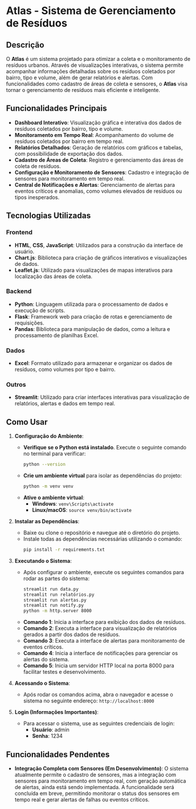# Atlas - Sistema de Gerenciamento de Resíduos

## Descrição
O **Atlas** é um sistema projetado para otimizar a coleta e o monitoramento de resíduos urbanos. Através de visualizações interativas, o sistema permite acompanhar informações detalhadas sobre os resíduos coletados por bairro, tipo e volume, além de gerar relatórios e alertas. Com funcionalidades como cadastro de áreas de coleta e sensores, o **Atlas** visa tornar o gerenciamento de resíduos mais eficiente e inteligente.

## Funcionalidades Principais
- **Dashboard Interativo**: Visualização gráfica e interativa dos dados de resíduos coletados por bairro, tipo e volume.
- **Monitoramento em Tempo Real**: Acompanhamento do volume de resíduos coletados por bairro em tempo real.
- **Relatórios Detalhados**: Geração de relatórios com gráficos e tabelas, com possibilidade de exportação dos dados.
- **Cadastro de Áreas de Coleta**: Registro e gerenciamento das áreas de coleta de resíduos.
- **Configuração e Monitoramento de Sensores**: Cadastro e integração de sensores para monitoramento em tempo real.
- **Central de Notificações e Alertas**: Gerenciamento de alertas para eventos críticos e anomalias, como volumes elevados de resíduos ou tipos inesperados.

## Tecnologias Utilizadas
### Frontend
- **HTML**, **CSS**, **JavaScript**: Utilizados para a construção da interface de usuário.
- **Chart.js**: Biblioteca para criação de gráficos interativos e visualizações de dados.
- **Leaflet.js**: Utilizado para visualizações de mapas interativos para localização das áreas de coleta.

### Backend
- **Python**: Linguagem utilizada para o processamento de dados e execução de scripts.
- **Flask**: Framework web para criação de rotas e gerenciamento de requisições.
- **Pandas**: Biblioteca para manipulação de dados, como a leitura e processamento de planilhas Excel.

### Dados
- **Excel**: Formato utilizado para armazenar e organizar os dados de resíduos, como volumes por tipo e bairro.

### Outros
- **Streamlit**: Utilizado para criar interfaces interativas para visualização de relatórios, alertas e dados em tempo real.

## Como Usar

1. **Configuração do Ambiente**:
   - **Verifique se o Python está instalado**. Execute o seguinte comando no terminal para verificar:
     ```bash
     python --version
     ```
   - **Crie um ambiente virtual** para isolar as dependências do projeto:
     ```bash
     python -m venv venv
     ```
   - **Ative o ambiente virtual**:
     - **Windows**: `venv\Scripts\activate`
     - **Linux/macOS**: `source venv/bin/activate`
   
2. **Instalar as Dependências**:
   - Baixe ou clone o repositório e navegue até o diretório do projeto.
   - Instale todas as dependências necessárias utilizando o comando:
     ```bash
     pip install -r requirements.txt
     ```

3. **Executando o Sistema**:
   - Após configurar o ambiente, execute os seguintes comandos para rodar as partes do sistema:
     ```bash
     streamlit run data.py
     streamlit run relatórios.py
     streamlit run alertas.py
     streamlit run notify.py
     python -m http.server 8000
     ```
   - **Comando 1**: Inicia a interface para exibição dos dados de resíduos.
   - **Comando 2**: Executa a interface para visualização de relatórios gerados a partir dos dados de resíduos.
   - **Comando 3**: Executa a interface de alertas para monitoramento de eventos críticos.
   - **Comando 4**: Inicia a interface de notificações para gerenciar os alertas do sistema.
   - **Comando 5**: Inicia um servidor HTTP local na porta 8000 para facilitar testes e desenvolvimento.

4. **Acessando o Sistema**:
   - Após rodar os comandos acima, abra o navegador e acesse o sistema no seguinte endereço:
     `http://localhost:8000`

5. **Login (Informações Importantes)**:
   - Para acessar o sistema, use as seguintes credenciais de login:
     - **Usuário**: admin
     - **Senha**: 1234

## Funcionalidades Pendentes
- **Integração Completa com Sensores (Em Desenvolvimento)**: O sistema atualmente permite o cadastro de sensores, mas a integração com sensores para monitoramento em tempo real, com geração automática de alertas, ainda está sendo implementada. A funcionalidade será concluída em breve, permitindo monitorar o status dos sensores em tempo real e gerar alertas de falhas ou eventos críticos.
